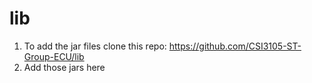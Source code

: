 # lib

1. To add the jar files clone this repo: https://github.com/CSI3105-ST-Group-ECU/lib
2. Add those jars here 
